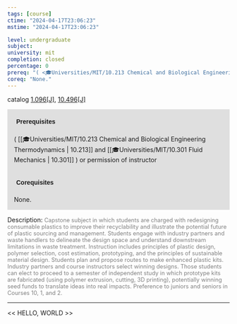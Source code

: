 ```yaml
---
tags: [course]
ctime: "2024-04-17T23:06:23"
mstime: "2024-04-17T23:06:23"

level: undergraduate
subject: 
university: mit
completion: closed
percentage: 0
prereq: "( <🎓Universities/MIT/10.213 Chemical and Biological Engineering Thermodynamics> and <🎓Universities/MIT/10.301 Fluid Mechanics> ) or permission of instructor"
coreq: "None."
---
```


catalog [1.096[J]](http://student.mit.edu/catalog/m1a.html#1.096), [10.496[J]](http://student.mit.edu/catalog/m10a.html#10.496)

<span style="display: block; padding: 15px; background-color: rgb(100, 100, 100, 0.2);"><font id="m_prereq225_0" style="display: block; font-family: Arial, sans-serif; font-weight: bold; padding: 5px">Prerequisites</font><br><span id="prereq225_0">( [[🎓Universities/MIT/10.213 Chemical and Biological Engineering Thermodynamics | 10.213]] and [[🎓Universities/MIT/10.301 Fluid Mechanics | 10.301]] ) or permission of instructor</span></span>
<span style="display: block; padding: 15px; background-color: rgb(100, 100, 100, 0.2);"><font id="m_coreq225_0" style="display: block; font-family: Arial, sans-serif; font-weight: bold; padding: 5px">Corequisites</font><br><span id="coreq225_0">None.</span></span>

<font style="">Description:</font>
<font style="color: grey; font-size: 0.8rem;">Capstone subject in which students are charged with redesigning consumable plastics to improve their recyclability and illustrate the potential future of plastic sourcing and management. Students engage with industry partners and waste handlers to delineate the design space and understand downstream limitations in waste treatment. Instruction includes principles of plastic design, polymer selection, cost estimation, prototyping, and the principles of sustainable material design. Students plan and propose routes to make enhanced plastic kits. Industry partners and course instructors select winning designs. Those students can elect to proceed to a semester of independent study in which prototype kits are fabricated (using polymer extrusion, cutting, 3D printing), potentially winning seed funds to translate ideas into real impacts. Preference to juniors and seniors in Courses 10, 1, and 2.</font>



---

<< HELLO, WORLD >>
